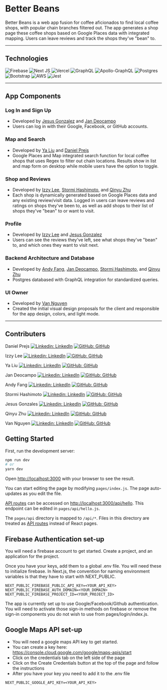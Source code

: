 # Better Beans

Better Beans is a web app fusion for coffee aficionados to find local coffee shops, with popular chain branches filtered out. The app generates a shop page these coffee shops based on Google Places data with integrated mapping. Users can leave reviews and track the shops they've "bean" to.


---

## Technologies

![Firebase](https://img.shields.io/badge/firebase-%23039BE5.svg?style=for-the-badge&logo=firebase)
![Next JS](https://img.shields.io/badge/Next-black?style=for-the-badge&logo=next.js&logoColor=white)
![Vercel](https://img.shields.io/badge/vercel-%23000000.svg?style=for-the-badge&logo=vercel&logoColor=white)
![GraphQL](https://img.shields.io/badge/-GraphQL-E10098?style=for-the-badge&logo=graphql&logoColor=white)
![Apollo-GraphQL](https://img.shields.io/badge/-ApolloGraphQL-311C87?style=for-the-badge&logo=apollo-graphql)
![Postgres](https://img.shields.io/badge/postgres-%23316192.svg?style=for-the-badge&logo=postgresql&logoColor=white)
![Bootstrap](https://img.shields.io/badge/bootstrap-%23563D7C.svg?style=for-the-badge&logo=bootstrap&logoColor=white)
![AWS](https://img.shields.io/badge/AWS-%23FF9900.svg?style=for-the-badge&logo=amazon-aws&logoColor=white)
![Jest](https://img.shields.io/badge/-jest-%23C21325?style=for-the-badge&logo=jest&logoColor=white)

---

## App Components

### Log In and Sign Up

- Developed by [Jesus Gonzalez](https://github.com/JGon26) and [Jan Deocampo](https://github.com/Darumin)
- Users can log in with their Google, Facebook, or GitHub accounts.

### Map and Search

- Developed by [Ya Liu](https://github.com/ya-liu) and [Daniel Prejs](https://github.com/dprejs)
- Google Places and Map integrated search function for local coffee shops that uses Regex to filter out chain locations. Results show in list and map form on desktop while mobile users have the option to toggle.

### Shop and Reviews

- Developed by [Izzy Lee](https://github.com/isabell-lee), [Stormi Hashimoto](https://github.com/stormikph), and [Qinyu Zhu](https://github.com/zhuzhuxia078)
- Each shop is dynamically generated based on Google Places data and any existing review/visit data. Logged in users can leave reviews and ratings on shops they've been to, as well as add shops to their list of shops they've "bean" to or want to visit.

### Profile

- Developed by [Izzy Lee](https://github.com/isabell-lee) and [Jesus Gonzalez](https://github.com/JGon26)
- Users can see the reviews they've left, see what shops they've "bean" to, and which ones they want to visit next.


### Backend Architecture and Database

- Developed by [Andy Fang](https://github.com/fang-andy), [Jan Deocampo](https://github.com/Darumin), [Stormi Hashimoto](https://github.com/stormikph), and [Qinyu Zhu](https://github.com/zhuzhuxia078)
- Postgres databased with GraphQL integration for standardized queries.

### UI Owner
- Developed by [Van Nguyen](https://github.com/vannguyen-vn)
- Created the initial visual design proposals for the client and responsible for the app design, colors, and light mode.

---

## Contributers

Daniel Prejs [![Linkedin: LinkedIn](https://img.shields.io/badge/linkedin-%230077B5.svg?style=for-the-badge&logo=linkedin&logoColor=white&link=https://www.linkedin.com/in/daniel-prejs-7842611a9/)](https://www.linkedin.com/in/daniel-prejs-7842611a9/) [![GitHub: GitHub](https://img.shields.io/badge/github-%23121011.svg?style=for-the-badge&logo=github&logoColor=white&link=https://github.com/dprejs)](https://github.com/dprejs)

Izzy Lee [![Linkedin: LinkedIn](https://img.shields.io/badge/linkedin-%230077B5.svg?style=for-the-badge&logo=linkedin&logoColor=white&link=https://www.linkedin.com/in/isabell-lee)](https://www.linkedin.com/in/isabell-lee) [![GitHub: GitHub](https://img.shields.io/badge/github-%23121011.svg?style=for-the-badge&logo=github&logoColor=white&link=https://github.com/isabell-lee)](https://github.com/isabell-lee)

Ya Liu [![Linkedin: LinkedIn](https://img.shields.io/badge/linkedin-%230077B5.svg?style=for-the-badge&logo=linkedin&logoColor=white&link=https://www.linkedin.com/in/ya-liu1)](https://www.linkedin.com/in/ya-liu1) [![GitHub: GitHub](https://img.shields.io/badge/github-%23121011.svg?style=for-the-badge&logo=github&logoColor=white&link=https://github.com/ya-liu)](https://github.com/ya-liu)

Jan Deocampo [![Linkedin: LinkedIn](https://img.shields.io/badge/linkedin-%230077B5.svg?style=for-the-badge&logo=linkedin&logoColor=white&link=https://www.linkedin.com/in/jandeo)](https://www.linkedin.com/in/jandeo) [![GitHub: GitHub](https://img.shields.io/badge/github-%23121011.svg?style=for-the-badge&logo=github&logoColor=white&link=https://github.com/Darumin)](https://github.com/Darumin)

Andy Fang [![Linkedin: LinkedIn](https://img.shields.io/badge/linkedin-%230077B5.svg?style=for-the-badge&logo=linkedin&logoColor=white&link=https://www.linkedin.com/in/andy-fang)](https://www.linkedin.com/in/andy-fang) [![GitHub: GitHub](https://img.shields.io/badge/github-%23121011.svg?style=for-the-badge&logo=github&logoColor=white&link=https://github.com/fang-andy)](https://github.com/fang-andy)

Stormi Hashimoto [![Linkedin: LinkedIn](https://img.shields.io/badge/linkedin-%230077B5.svg?style=for-the-badge&logo=linkedin&logoColor=white&link=https://www.linkedin.com/in/stormikph)](https://www.linkedin.com/in/stormikph) [![GitHub: GitHub](https://img.shields.io/badge/github-%23121011.svg?style=for-the-badge&logo=github&logoColor=white&link=https://github.com/stormikph)](https://github.com/stormikph)

Jesus Gonzales [![Linkedin: LinkedIn](https://img.shields.io/badge/linkedin-%230077B5.svg?style=for-the-badge&logo=linkedin&logoColor=white&link=https://www.linkedin.com/in/gonzales-jesus)](https://www.linkedin.com/in/gonzales-jesus) [![GitHub: GitHub](https://img.shields.io/badge/github-%23121011.svg?style=for-the-badge&logo=github&logoColor=white&link=https://github.com/JGon26)](https://github.com/JGon26)

Qinyu Zhu [![Linkedin: LinkedIn](https://img.shields.io/badge/linkedin-%230077B5.svg?style=for-the-badge&logo=linkedin&logoColor=white&link=https://www.linkedin.com/in/qinyu-867152181/)](https://www.linkedin.com/in/qinyu-867152181/) [![GitHub: GitHub](https://img.shields.io/badge/github-%23121011.svg?style=for-the-badge&logo=github&logoColor=white&link=https://github.com/zhuzhuxia078)](https://github.com/zhuzhuxia078)

Van Nguyen [![Linkedin: LinkedIn](https://img.shields.io/badge/linkedin-%230077B5.svg?style=for-the-badge&logo=linkedin&logoColor=white&link=https://www.linkedin.com/in/vannguyen-home/)](https://www.linkedin.com/in/vannguyen-home/) [![GitHub: GitHub](https://img.shields.io/badge/github-%23121011.svg?style=for-the-badge&logo=github&logoColor=white&link=https://github.com/vannguyen-vn)](https://github.com/vannguyen-vn)


## Getting Started

First, run the development server:

```bash
npm run dev
# or
yarn dev
```

Open [http://localhost:3000](http://localhost:3000) with your browser to see the result.

You can start editing the page by modifying `pages/index.js`. The page auto-updates as you edit the file.

[API routes](https://nextjs.org/docs/api-routes/introduction) can be accessed on [http://localhost:3000/api/hello](http://localhost:3000/api/hello). This endpoint can be edited in `pages/api/hello.js`.

The `pages/api` directory is mapped to `/api/*`. Files in this directory are treated as [API routes](https://nextjs.org/docs/api-routes/introduction) instead of React pages.

## Firebase Authentication set-up
You will need a firebase account to get started.
Create a project, and an application for the project.

Once you have your keys, add them to a global .env file. You will need these to initialize firebase.
In Next.js, the convention for naming environment variables is that they have to start with NEXT_PUBLIC.
```
NEXT_PUBLIC_FIREBASE_PUBLIC_API_KEY=<YOUR_API_KEY>
NEXT_PUBLIC_FIREBASE_AUTH_DOMAIN=<YOUR_DOMAIN>
NEXT_PUBLIC_FIREBASE_PROJECT_ID=<YOUR_PROJECT_ID>
```

The app is currently set up to use Google/Facebook/Github authentication. You will need to activate those sign-in methods on firebase or remove the sign-in components you do not wish to use from pages/login/index.js.

## Google Maps API set-up

- You will need a google maps API key to get started.
- You can create a key here: https://console.cloud.google.com/google/maps-apis/start
- Click on the credentials tab on the left side of the page
- Click on the Create Credentials button at the top of the page and follow the instructions
- After you have your key you need to add it to the .env file
```
NEXT_PUBLIC_GOOGLE_API_KEY=<YOUR_API_KEY>
```
